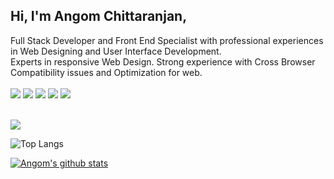 

<h2> Hi, I'm Angom Chittaranjan,</h2>
Full Stack Developer and Front End Specialist with professional experiences in 
Web Designing and User Interface Development.<br>
Experts in responsive Web Design.  Strong experience with Cross Browser Compatibility issues and Optimization for web.
<br><br>
 <span>
 <img src="https://img.shields.io/badge/JavaScript-F7DF1E?style=for-the-badge&logo=javascript&logoColor=black">
 <img src="https://img.shields.io/badge/HTML5-E34F26?style=for-the-badge&logo=html5&logoColor=white">
 <img src="https://img.shields.io/badge/css3-%231572B6.svg?style=for-the-badge&logo=css3&logoColor=white">
 <img src="https://img.shields.io/badge/Bootstrap5-E34F26?style=for-the-badge&logo=bootstrap&logoColor=white">
 <img src="https://img.shields.io/badge/webpack-E34F26?style=for-the-badge&logo=webpack&logoColor=white">
</span>    
<br><br>

<!--
**AngomRanjan/AngomRanjan** is a ✨ _special_ ✨ repository because its `README.md` (this file) appears on your GitHub profile.

Here are some ideas to get you started:

- 🔭 I’m currently working on ...
- 🌱 I’m currently learning ...
- 👯 I’m looking to collaborate on ...
- 🤔 I’m looking for help with ...
- 💬 Ask me about ...
- 📫 How to reach me: ...
- 😄 Pronouns: ...
- ⚡ Fun fact: ...
-->
[![](https://img.shields.io/badge/Micronaut-Angom%20Chittaranjan-blue)](https://linkedin.com/in/angom-chittaranjan)

![Top Langs](https://github-readme-stats.vercel.app/api/top-langs/?username=AngomRanjan)

<!-- [![Top Langs](https://github-readme-stats.vercel.app/api/top-langs/?username=AngomRanjan&exclude_repo=Data_Cleaning_with_python,Manning_Deep_Learning_with_Python,Crash_course_on_python_by_Google,PIAIC_Batach3_Quarter2,Python-programming-exercises,100_plus_python_challenging_programs)]([https://github.com/anuraghazra/github-readme-stats](https://github.com/AngomRanjan))
 -->
[![Angom's github stats](https://github-readme-stats.vercel.app/api?username=AngomRanjan&show_icons=true)](https://github.com/anuraghazra/github-readme-stats)

